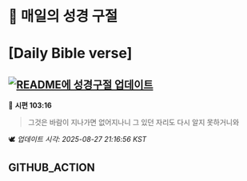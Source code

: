 # 🙏 매일의 성경 구절
# [Daily Bible verse]
## [![README에 성경구절 업데이트](https://github.com/DONGSUKA/first_test/actions/workflows/update-readme-bible.yml/badge.svg)](https://github.com/DONGSUKA/first_test/actions/workflows/update-readme-bible.yml)
<!-- START_BIBLE_VERSE -->
📖 **시편 103:16**
> 그것은 바람이 지나가면 없어지나니 그 있던 자리도 다시 알지 못하거니와

🕊️ _업데이트 시각: 2025-08-27 21:16:56 KST_
  <!-- END_BIBLE_VERSE -->
## GITHUB_ACTION
